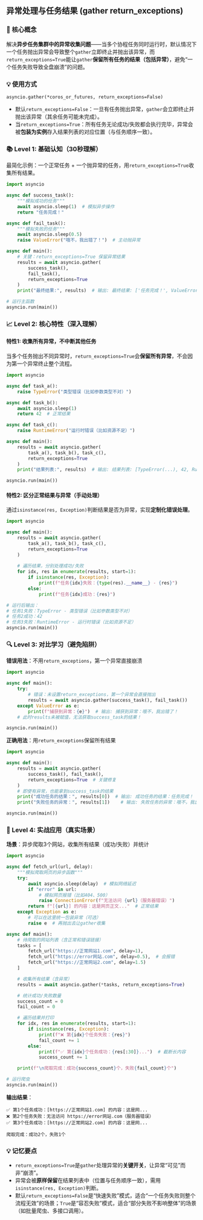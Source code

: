 ## 异常处理与任务结果 (gather return_exceptions)

### 🎯 核心概念
解决**异步任务集群中的异常收集问题**——当多个协程任务同时运行时，默认情况下一个任务抛出异常会导致整个`gather`立即终止并抛出该异常，而`return_exceptions=True`能让`gather`**保留所有任务的结果（包括异常）**，避免“一个任务失败导致全盘崩溃”的问题。


### 💡 使用方式
`asyncio.gather(*coros_or_futures, return_exceptions=False)`  
- 默认`return_exceptions=False`：一旦有任务抛出异常，`gather`会立即终止并抛出该异常（其余任务可能未完成）。  
- 当`return_exceptions=True`：所有任务无论成功/失败都会执行完毕，异常会被**包装为实例**存入结果列表的对应位置（与任务顺序一致）。


### 📚 Level 1: 基础认知（30秒理解）
最简化示例：一个正常任务 + 一个抛异常的任务，用`return_exceptions=True`收集所有结果。
```python
import asyncio

async def success_task():
    """模拟成功的任务"""
    await asyncio.sleep(1)  # 模拟异步操作
    return "任务完成！"

async def fail_task():
    """模拟失败的任务"""
    await asyncio.sleep(0.5)
    raise ValueError("哦不，我出错了！")  # 主动抛异常

async def main():
    # 关键：return_exceptions=True 保留异常结果
    results = await asyncio.gather(
        success_task(),
        fail_task(),
        return_exceptions=True
    )
    print("最终结果:", results)  # 输出: 最终结果: ['任务完成！', ValueError('哦不，我出错了！')]

# 运行主函数
asyncio.run(main())
```


### 📈 Level 2: 核心特性（深入理解）
#### 特性1: 收集所有异常，不中断其他任务
当多个任务抛出不同异常时，`return_exceptions=True`会**保留所有异常**，不会因为第一个异常终止整个流程。
```python
import asyncio

async def task_a():
    raise TypeError("类型错误（比如参数类型不对）")

async def task_b():
    await asyncio.sleep(1)
    return 42  # 正常结果

async def task_c():
    raise RuntimeError("运行时错误（比如资源不足）")

async def main():
    results = await asyncio.gather(
        task_a(), task_b(), task_c(),
        return_exceptions=True
    )
    print("结果列表:", results)  # 输出: 结果列表: [TypeError(...), 42, RuntimeError(...)]

asyncio.run(main())
```


#### 特性2: 区分正常结果与异常（手动处理）
通过`isinstance(res, Exception)`判断结果是否为异常，实现**定制化错误处理**。
```python
import asyncio

async def main():
    results = await asyncio.gather(
        task_a(), task_b(), task_c(),
        return_exceptions=True
    )
    
    # 遍历结果，分别处理成功/失败
    for idx, res in enumerate(results, start=1):
        if isinstance(res, Exception):
            print(f"任务{idx}失败：{type(res).__name__} - {res}")
        else:
            print(f"任务{idx}成功：{res}")

# 运行后输出：
# 任务1失败：TypeError - 类型错误（比如参数类型不对）
# 任务2成功：42
# 任务3失败：RuntimeError - 运行时错误（比如资源不足）
asyncio.run(main())
```


### 🔍 Level 3: 对比学习（避免陷阱）
**错误用法**：不用`return_exceptions`，第一个异常直接崩溃
```python
import asyncio

async def main():
    try:
        # 错误：未设置return_exceptions，第一个异常会直接抛出
        results = await asyncio.gather(success_task(), fail_task())
    except ValueError as e:
        print(f"捕获到异常：{e}")  # 输出: 捕获到异常：哦不，我出错了！
    # 此时results未被赋值，无法获取success_task的结果！

asyncio.run(main())
```

**正确用法**：用`return_exceptions`保留所有结果
```python
import asyncio

async def main():
    results = await asyncio.gather(
        success_task(), fail_task(),
        return_exceptions=True  # 关键修复
    )
    # 即使有异常，也能拿到success_task的结果
    print("成功任务的结果：", results[0])  # 输出: 成功任务的结果：任务完成！
    print("失败任务的异常：", results[1])    # 输出: 失败任务的异常：哦不，我出错了！

asyncio.run(main())
```


### 🚀 Level 4: 实战应用（真实场景）
**场景**：异步爬取3个网站，收集所有结果（成功/失败）并统计
```python
import asyncio

async def fetch_url(url, delay):
    """模拟爬取网页的异步函数"""
    try:
        await asyncio.sleep(delay)  # 模拟网络延迟
        if "error" in url:
            # 模拟网页报错（比如404、500）
            raise ConnectionError(f"无法访问 {url}（服务器错误）")
        return f"[{url}] 的内容：这是网页正文..."  # 正常结果
    except Exception as e:
        # 可以在这里统一包装异常（可选）
        raise e  # 再抛出去让gather收集

async def main():
    # 待爬取的网站列表（含正常和错误链接）
    tasks = [
        fetch_url("https://正常网站1.com", delay=1),
        fetch_url("https://error网站.com", delay=0.5),  # 会报错
        fetch_url("https://正常网站2.com", delay=1.5)
    ]

    # 收集所有结果（含异常）
    results = await asyncio.gather(*tasks, return_exceptions=True)

    # 统计成功/失败数量
    success_count = 0
    fail_count = 0

    # 遍历结果并打印
    for idx, res in enumerate(results, start=1):
        if isinstance(res, Exception):
            print(f"❌ 第{idx}个任务失败：{res}")
            fail_count += 1
        else:
            print(f"✅ 第{idx}个任务成功：{res[:30]}...")  # 截断长内容
            success_count += 1

    print(f"\n爬取完成：成功{success_count}个，失败{fail_count}个")

# 运行爬虫
asyncio.run(main())
```
**输出结果**：
```
✅ 第1个任务成功：[https://正常网站1.com] 的内容：这是网...
❌ 第2个任务失败：无法访问 https://error网站.com（服务器错误）
✅ 第3个任务成功：[https://正常网站2.com] 的内容：这是网...

爬取完成：成功2个，失败1个
```


### 💡 记忆要点
- `return_exceptions=True`是`gather`处理异常的**关键开关**，让异常“可见”而非“崩溃”。  
- 异常会被**原样保留**在结果列表中（位置与任务顺序一致），需用`isinstance(res, Exception)`判断。  
- 默认`return_exceptions=False`是“快速失败”模式，适合“一个任务失败则整个流程无效”的场景；`True`是“容忍失败”模式，适合“部分失败不影响整体”的场景（如批量爬虫、多接口调用）。